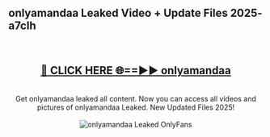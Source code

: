<h2>onlyamandaa Leaked Video + Update Files 2025- a7clh</h2>
<br>
<div align="center">
<h2><a href="https://libra.edu.pl?onlyamandaa" rel="nofollow">🔴 CLICK HERE 🌐==►► onlyamandaa</a></h2>
<br>
Get onlyamandaa leaked all content. Now you can access all videos and pictures of onlyamandaa Leaked. New Updated Files 2025!
<br>
<br>
<a href="https://libra.edu.pl?onlyamandaa" rel="nofollow" data-target="animated-image.originalLink"><img src="https://i.ibb.co.com/WyWwxjT/player-gif2.gif" alt="onlyamandaa Leaked OnlyFans" style="max-width: 100%; display: inline-block;" data-target="animated-image.originalImage"></a>
</div>
<br>
